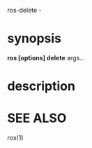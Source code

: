 
ros-delete - 
# synopsis

**ros [options] delete** args...

<!-- # subcommands -->

<!-- somecommand -->
 
<!--   : description. end with a period. -->

# description

<!-- # options -->
<!--  -->
<!-- # Environmental Variables -->

# SEE ALSO
_ros_(1)
